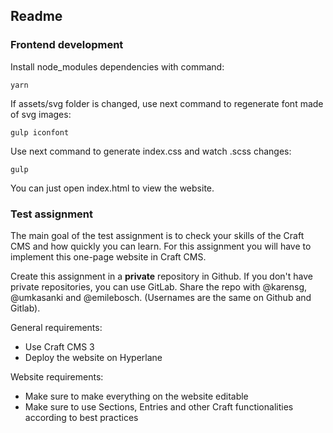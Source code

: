 ## Readme

### Frontend development

Install node_modules dependencies with command:

```
yarn
```

If assets/svg folder is changed, use next command to regenerate font made of svg images:

```
gulp iconfont
```

Use next command to generate index.css and watch .scss changes:

```
gulp
```

You can just open index.html to view the website.

### Test assignment

The main goal of the test assignment is to check your skills of the Craft CMS and how quickly you can learn.
For this assignment you will have to implement this one-page website in Craft CMS.

Create this assignment in a __private__ repository in Github. If you don't have private repositories, you can use GitLab.
Share the repo with @karensg, @umkasanki and @emilebosch. (Usernames are the same on Github and Gitlab).

General requirements:
- Use Craft CMS 3
- Deploy the website on Hyperlane

Website requirements:
- Make sure to make everything on the website editable
- Make sure to use Sections, Entries and other Craft functionalities according to best practices
